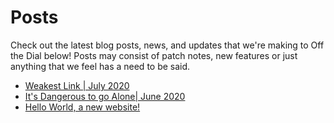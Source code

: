 # Posts
Check out the latest blog posts, news, and updates that we're making to Off the Dial below! Posts may consist of patch notes, new features or just anything that we feel has a need to be said.

- [Weakest Link \| July 2020](wl-july)
- [It's Dangerous to go Alone\| June 2020](idtga-june)
- [Hello World, a new website!](hello-world)

